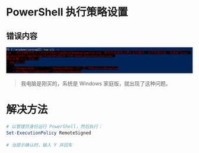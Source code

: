 # PowerShell 执行策略设置

## 错误内容

![](../../../assets/1cde660837f9ed277b960c82d35f29f3.png)

> 我电脑是刚买的，系统是 Windows 家庭版，就出现了这种问题。

# 解决方法

```powershell
# 以管理员身份运行 PowerShell，然后执行：
Set-ExecutionPolicy RemoteSigned

# 当提示确认时，输入 Y 并回车
```
